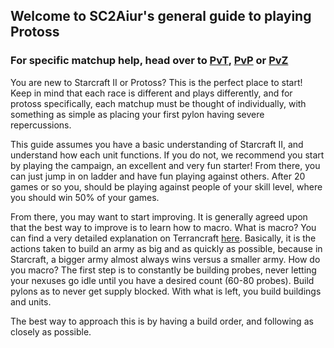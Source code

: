 <!--
.. title: General Guide
.. slug: guide
.. date: 2020-09-19 07:45:13 UTC
.. tags:
.. category:
.. link:
.. description:
.. type: text
.. author: ZKay
.. hidetitle: True
.. nocomments: True
-->

## Welcome to SC2Aiur's general guide to playing Protoss

### For specific matchup help, head over to [PvT](/pvt/), [PvP](/pvp/) or [PvZ](/pvz/)

You are new to Starcraft II or Protoss? This is the perfect place to start! Keep in mind that each race is different and plays differently, and for protoss specifically, each matchup must be thought of individually, with something as simple as placing your first pylon having severe repercussions.

This guide assumes you have a basic understanding of Starcraft II, and understand how each unit functions. If you do not, we recommend you start by playing the campaign, an excellent and very fun starter! From there, you can just jump in on ladder and have fun playing against others. After 20 games or so you, should be playing against people of your skill level, where you should win 50% of your games.

From there, you may want to start improving. It is generally agreed upon that the best way to improve is to learn how to macro. What is macro? You can find a very detailed explanation on Terrancraft [here](https://terrancraft.com/2017/05/18/es-mechanics-basics-and-macro/). Basically, it is the actions taken to build an army as big and as quickly as possible, because in Starcraft, a bigger army almost always wins versus a smaller army. How do you macro? The first step is to constantly be building probes, never letting your nexuses go idle until you have a desired count (60-80 probes). Build pylons as to never get supply blocked. With what is left, you build buildings and units.

The best way to approach this is by having a build order, and following as closely as possible.
